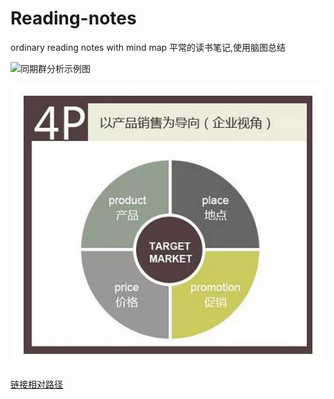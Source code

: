 # Reading-notes
ordinary reading notes with mind map
平常的读书笔记,使用脑图总结

![同期群分析示例图](https://github.com/firewang/lingweilingyu/raw/master/static/img/cohort.jpeg)

![相对路径](static/img/4P.jpeg)

[链接相对路径](static/img/4P.jpeg)